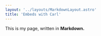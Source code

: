 ```yaml
---
layout: '../layouts/MarkdownLayout.astro'
title: 'Embeds with Carl'
---
```

This is my page, written in **Markdown.**